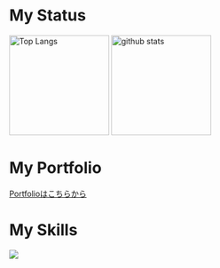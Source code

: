 # My Status
<p align="left">
  <img alt="Top Langs" height="180px" src="https://github-readme-stats.vercel.app/api/top-langs/?username=sou004002&layout=compact" />
  <img alt="github stats" height="180px" src="https://github-readme-stats.vercel.app/api?username=sou004002&show_icons=true" />
</p>

# My Portfolio

  [Portfolioはこちらから](https://sou004002.github.io/my-portfolio/)


# My Skills
<img src="https://skillicons.dev/icons?i=python,js,React,github,vscode" /> <br /><br />
